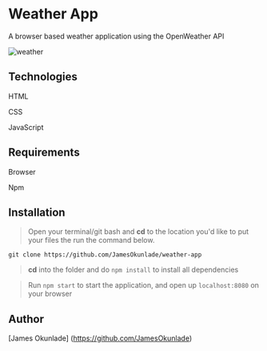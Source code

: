 # Weather App
A browser based weather application using the OpenWeather API

![weather](weather.png)

## Technologies
HTML

CSS

JavaScript

## Requirements

Browser

Npm
## Installation
> Open your terminal/git bash and **cd** to the location you'd like to put your files the run the command below.

`git clone https://github.com/JamesOkunlade/weather-app`


> **cd** into the folder and do `npm install` to install all dependencies

> Run `npm start` to start the application, and open up `localhost:8080` on your browser

## Author

[James Okunlade] (https://github.com/JamesOkunlade)
